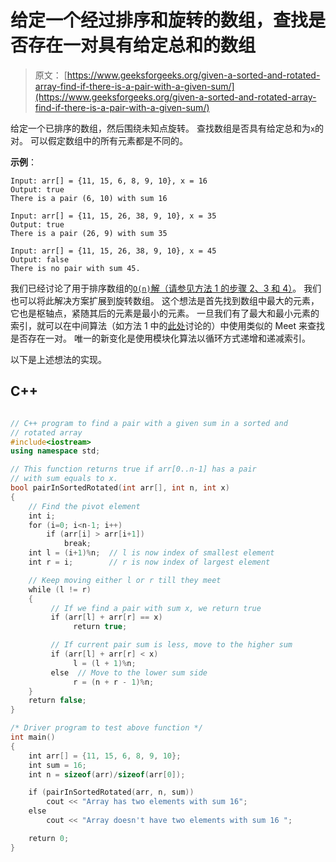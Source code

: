 # 给定一个经过排序和旋转的数组，查找是否存在一对具有给定总和的数组

> 原文： [https://www.geeksforgeeks.org/given-a-sorted-and-rotated-array-find-if-there-is-a-pair-with-a-given-sum/](https://www.geeksforgeeks.org/given-a-sorted-and-rotated-array-find-if-there-is-a-pair-with-a-given-sum/)

给定一个已排序的数组，然后围绕未知点旋转。 查找数组是否具有给定总和为`x`的对。 可以假定数组中的所有元素都是不同的。

**示例**：

```
Input: arr[] = {11, 15, 6, 8, 9, 10}, x = 16
Output: true
There is a pair (6, 10) with sum 16

Input: arr[] = {11, 15, 26, 38, 9, 10}, x = 35
Output: true
There is a pair (26, 9) with sum 35

Input: arr[] = {11, 15, 26, 38, 9, 10}, x = 45
Output: false
There is no pair with sum 45.

```



我们已经讨论了用于排序数组的[`O(n)`解（请参见方法 1 的步骤 2、3 和 4）](https://www.geeksforgeeks.org/write-a-c-program-that-given-a-set-a-of-n-numbers-and-another-number-x-determines-whether-or-not-there-exist-two-elements-in-s-whose-sum-is-exactly-x/)。 我们也可以将此解决方案扩展到旋转数组。 这个想法是首先找到数组中最大的元素，它也是枢轴点，紧随其后的元素是最小的元素。 一旦我们有了最大和最小元素的索引，就可以在中间算法（如方法 1 中的[此处](https://www.geeksforgeeks.org/write-a-c-program-that-given-a-set-a-of-n-numbers-and-another-number-x-determines-whether-or-not-there-exist-two-elements-in-s-whose-sum-is-exactly-x/)讨论的）中使用类似的 Meet 来查找是否存在一对。 唯一的新变化是使用模块化算法以循环方式递增和递减索引。

以下是上述想法的实现。

## C++ 

```cpp

// C++ program to find a pair with a given sum in a sorted and 
// rotated array 
#include<iostream> 
using namespace std; 

// This function returns true if arr[0..n-1] has a pair 
// with sum equals to x. 
bool pairInSortedRotated(int arr[], int n, int x) 
{ 
    // Find the pivot element 
    int i; 
    for (i=0; i<n-1; i++) 
        if (arr[i] > arr[i+1]) 
            break; 
    int l = (i+1)%n;  // l is now index of smallest element 
    int r = i;        // r is now index of largest element 

    // Keep moving either l or r till they meet 
    while (l != r) 
    { 
         // If we find a pair with sum x, we return true 
         if (arr[l] + arr[r] == x) 
              return true; 

         // If current pair sum is less, move to the higher sum 
         if (arr[l] + arr[r] < x) 
              l = (l + 1)%n; 
         else  // Move to the lower sum side 
              r = (n + r - 1)%n; 
    } 
    return false; 
} 

/* Driver program to test above function */
int main() 
{ 
    int arr[] = {11, 15, 6, 8, 9, 10}; 
    int sum = 16; 
    int n = sizeof(arr)/sizeof(arr[0]); 

    if (pairInSortedRotated(arr, n, sum)) 
        cout << "Array has two elements with sum 16"; 
    else
        cout << "Array doesn't have two elements with sum 16 "; 

    return 0; 
} 

```